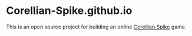 # Corellian-Spike.github.io
This is an open source project for building an online [Corellian Spike](https://starwars.fandom.com/wiki/Corellian_Spike) game.
